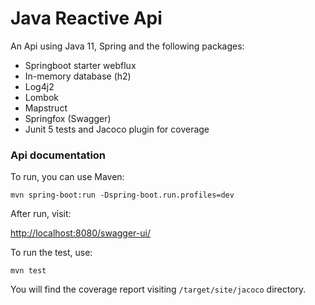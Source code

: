# Java Reactive Api

An Api using Java 11, Spring and the following packages:

- Springboot starter webflux
- In-memory database (h2)
- Log4j2
- Lombok
- Mapstruct
- Springfox (Swagger)
- Junit 5 tests and Jacoco plugin for coverage

### Api documentation

To run, you can use Maven:

`mvn spring-boot:run -Dspring-boot.run.profiles=dev`

After run, visit:

[http://localhost:8080/swagger-ui/](http://localhost:8080/swagger-ui/)

To run the test, use:

`mvn test`

You will find the coverage report visiting `/target/site/jacoco` directory.
